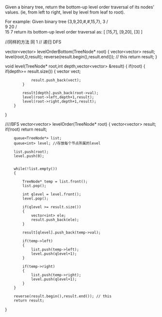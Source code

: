 Given a binary tree, return the bottom-up level order traversal of its nodes' values.
(ie, from left to right, level by level from leaf to root).

For example:
Given binary tree {3,9,20,#,#,15,7},
    3
   / \
  9  20
    /  \
   15   7
return its bottom-up level order traversal as:
[
  [15,7],
  [9,20],
  [3]
]



//同样的方法 同 1
// 递归 DFS

vector<vector<int>> levelOrderBottom(TreeNode* root)
{
        vector<vector<int>> result;
        level(root,0,result);
        reverse(result.begin(),result.end()); // this 
        return result;
}
    
void level(TreeNode* root,int depth,vector<vector<int>> &result)
{
        if(root)
        {
            if(depth>= result.size())
            {
                vector<int> vect;
                
                result.push_back(vect);
            }
        
            result[depth].push_back(root->val);
            level(root->left,depth+1,result);
            level(root->right,depth+1,result);
        }
        
}

////BFS
vector<vector<int>> levelOrder(TreeNode* root) {
        vector<vector<int>> result;
        if(!root) return result;
        
        queue<TreeNode*> list;
        queue<int> level; //存放每个节点所属的level
        
        list.push(root);
        level.push(0);
        
        
        while(!list.empty())
        {
            
            TreeNode* temp = list.front();
            list.pop();
            
            int qlevel = level.front();
            level.pop();
            
            if(qlevel >= result.size())
            {
                vector<int> ele;
                result.push_back(ele);
            }
            
            result[qlevel].push_back(temp->val);
            
            if(temp->left)
            {
                list.push(temp->left);
                level.push(qlevel+1);
            }
            
            if(temp->right)
            {
                list.push(temp->right);
                level.push(qlevel+1);
            }
        }
        
        reverse(result.begin(),result.end()); // this 
        return result;
}
